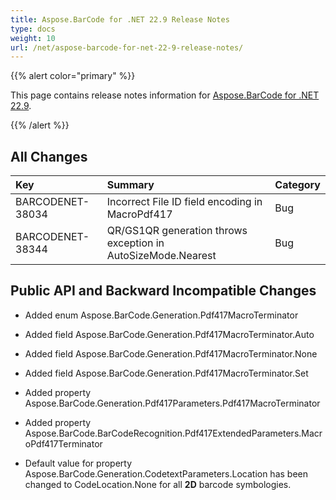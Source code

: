 ```yaml
---
title: Aspose.BarCode for .NET 22.9 Release Notes
type: docs
weight: 10
url: /net/aspose-barcode-for-net-22-9-release-notes/
---
```


{{% alert color="primary" %}} 

This page contains release notes information for [Aspose.BarCode for .NET 22.9](https://downloads.aspose.com/barcode/net/new-releases/aspose.barcode-for-.net-22.9/).

{{% /alert %}} 
## **All Changes**

|**Key**|**Summary**|**Category**|
| :- | :- | :- |
|BARCODENET-38034|Incorrect File ID field encoding in MacroPdf417|Bug|
|BARCODENET-38344|QR/GS1QR generation throws exception in AutoSizeMode.Nearest|Bug|

## **Public API and Backward Incompatible Changes**

- Added enum Aspose.BarCode.Generation.Pdf417MacroTerminator
- Added field Aspose.BarCode.Generation.Pdf417MacroTerminator.Auto
- Added field Aspose.BarCode.Generation.Pdf417MacroTerminator.None
- Added field Aspose.BarCode.Generation.Pdf417MacroTerminator.Set
- Added property Aspose.BarCode.Generation.Pdf417Parameters.Pdf417MacroTerminator
- Added property Aspose.BarCode.BarCodeRecognition.Pdf417ExtendedParameters.MacroPdf417Terminator

- Default value for property Aspose.BarCode.Generation.CodetextParameters.Location has been changed to CodeLocation.None for all **2D** barcode symbologies.
